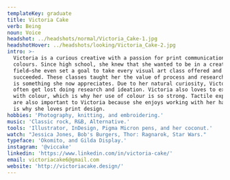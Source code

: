 ```yaml
---
templateKey: graduate
title: Victoria Cake
verb: Being
noun: Voice
headshot: ../headshots/normal/Victoria_Cake-1.jpg
headshotHover: ../headshots/looking/Victoria_Cake-2.jpg
intro: >-
  Victoria is a curious creative with a passion for print communication and bold
  colours. Since high school, she knew that she wanted to be in a creative
  field–she even set a goal to take every visual art class offered and nearly
  succeeded. These classes taught her the value of process and research, which
  is something she now appreciates. Due to her natural curiosity, Victoria can
  often get lost doing research and ideation. Victoria also loves to experiment
  with colour, which is why her use of colour is so strong. Tactile experiences
  are also important to Victoria because she enjoys working with her hands; this
  is why she loves print design.  
hobbies: 'Photography, knitting, and embroidering.'
music: 'Classic rock, R&B, Alternative.'
tools: 'Illustrator, InDesign, Pigma Micron pens, and her coconut.'
watch: "Jessica Jones, Bob's Burgers, Thor: Ragnarok, Star Wars."
typeface: 'Okomito, and Gilda Display.'
instagram: '@viccake'
linkedin: 'https://www.linkedin.com/in/victoria-cake/'
email: victoriacake6@gmail.com
website: 'http://victoriacake.design/'
---
```


